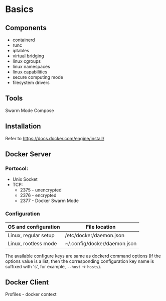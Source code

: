 # Basics
## Components
* containerd
* runc
* iptables
* virtual bridging
* linux cgroups
* linux namespaces
* linux capabilities
* secure computing mode
* filesystem drivers
  
## Tools
Swarm Mode
Compose


## Installation
Refer to https://docs.docker.com/engine/install/
## Docker Server
### Portocol:
* Unix Socket
* TCP:
  * 2375 - unencrypted
  * 2376 - encrypted
  * 2377 - Docker Swarm Mode

### Configuration
|OS and configuration|File location|
|----|----|
|Linux, regular setup|/etc/docker/daemon.json|
|Linux, rootless mode|~/.config/docker/daemon.json|

The available configure keys are same as dockerd command options (If the options value is a list, then the corresponding configuration key name is suffixed with 's', for example, `--host` -> `hosts`).

## Docker Client
Profiles - docker context